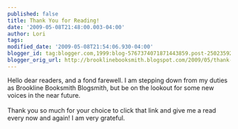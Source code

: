 ```yaml
---
published: false
title: Thank You for Reading!
date: '2009-05-08T21:48:00.003-04:00'
author: Lori
tags: 
modified_date: '2009-05-08T21:54:06.930-04:00'
blogger_id: tag:blogger.com,1999:blog-5767374071871443859.post-2502359280556368339
blogger_orig_url: http://brooklinebooksmith.blogspot.com/2009/05/thank-you-for-reading.html
---
```


Hello dear readers, and a fond farewell. I am stepping down from my duties as Brookline Booksmith Blogsmith, but be on the lookout for  some new voices in the near future.<br /><br />Thank you so much for your choice to click that link and give me a read every now and again! I am very grateful.